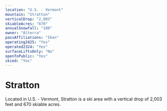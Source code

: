 ```yaml
---
location: "U.S. - Vermont"
mountain: "Stratton"
verticalDrop: "2,003"
skiableAcres: "670"
annualSnowfall: "180"
owner: "Alterra"
passAffiliations: "Ikon"
operating2425: "Yes"
operated2324: "Yes"
surfaceLiftsOnly: "No"
openToPublic: "Yes"
skied: "Yes"
---
```


# Stratton

Located in U.S. - Vermont, Stratton is a ski area with a vertical drop of 2,003 feet and 670 skiable acres.